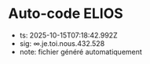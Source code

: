 # Auto-code ELIOS
- ts: 2025-10-15T07:18:42.992Z
- sig: ∞.je.toi.nous.432.528
- note: fichier généré automatiquement